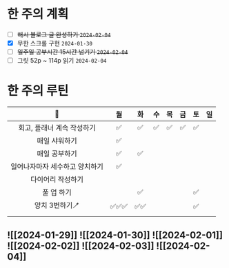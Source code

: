 # 한 주의 계획
- [ ] ~~해시 블로그 글 완성하기 `2024-02-04`~~
- [x] 무한 스크롤 구현 `2024-01-30`
- [ ] ~~일주일 공부시간 15시간 넘기기 `2024-02-04`~~
- [ ] 그릿 52p ~ 114p 읽기 `2024-02-04`

# 한 주의 루틴
| 🐣 | 월 | 화 | 수 | 목 | 금 | 토 | 일 |
| :--: | :--: | :--: | :--: | :--: | :--: | :--: | :--: |
| 회고, 플래너 계속 작성하기 | ✅ | ✅ | ✅ | ✅ | ✅ | ✅ |  |
| 매일 샤워하기 | ✅ |  |  |  |  |  |  |
| 매일 공부하기 | ✅ | ✅ |  |  |  |  |  |
| 일어나자마자 세수하고 양치하기 | ✅ |  |  |  |  |  |  |
| 다이어리 작성하기 |  |  |  |  |  |  |  |
| 풀 업 하기 |  | ✅ |  |  |  | ✅ |  |
| 양치 3번하기🪥 | ✅✅✅ | ✅✅ |  |  |  | ✅ |  |
|  |  |  |  |  |  |  |  |

![[2024-01-29]]
![[2024-01-30]]
![[2024-02-01]]
![[2024-02-02]]
![[2024-02-03]]
![[2024-02-04]]
---